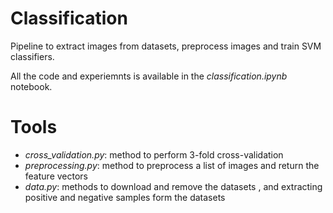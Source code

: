 # Classification
Pipeline to extract images from datasets, preprocess images and train 
SVM classifiers.

All the code and experiemnts is available in the _classification.ipynb_ notebook.

# **Tools**

- _cross_validation.py_: method to perform 3-fold cross-validation
- _preprocessing.py_: method to preprocess a list of images and return the feature vectors
- _data.py_: methods to download and remove the datasets , and extracting positive and negative samples form the datasets

